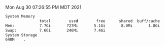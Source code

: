 Mon Aug 30 07:26:55 PM MDT 2021
```bash
System Memory
               total        used        free      shared  buff/cache   available
Mem:           7.7Gi       727Mi       5.1Gi       8.0Mi       1.8Gi       6.6Gi
Swap:          7.6Gi       246Mi       7.4Gi
System Storage
640M	.
```
